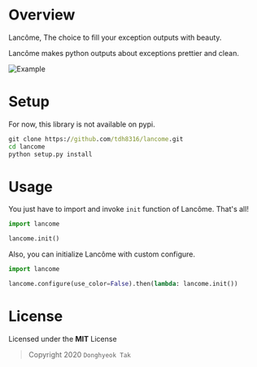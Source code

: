 # Overview
Lancôme, The choice to fill your exception outputs with beauty.

Lancôme makes python outputs about exceptions prettier and clean.

![Example](./docs/beforeafter.png)

# Setup
For now, this library is not available on pypi.
```cmd
git clone https://github.com/tdh8316/lancome.git
cd lancome
python setup.py install
```

# Usage
You just have to import and invoke `init` function of Lancôme. That's all!

```python
import lancome

lancome.init()
```

Also, you can initialize Lancôme with custom configure.

```python
import lancome

lancome.configure(use_color=False).then(lambda: lancome.init())
```


# License
Licensed under the **MIT** License

> Copyright 2020 `Donghyeok Tak`
